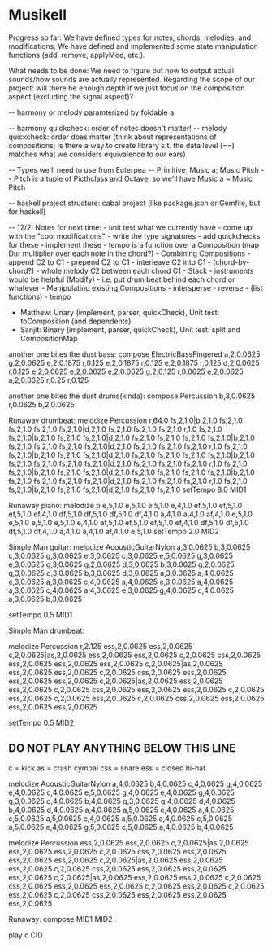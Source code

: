 # Musikell

Progress so far: We have defined types for notes, chords, melodies, and modifications. We have defined and implemented some state
manipulation functions (add, remove, applyMod, etc.).

What needs to be done: We need to figure out how to output actual sounds/how sounds are actually represented. Regarding the scope
of our project: will there be enough depth if we just focus on the composition aspect (excluding the signal aspect)?


-- harmony or melody paramterized by foldable a


-- harmony quickcheck: order of notes doesn't matter!
-- melody quickcheck: order does matter (think about representations of compositions; is there a way to create library s.t. the data level (==) matches what we considers equivalence to our ears)

-- Types we'll need to use from Euterpea
-- Primitive, Music a; Music Pitch
-- Pitch is a tuple of Picthclass and Octave; so we'll have Music a ~ Music Pitch

-- haskell project structure: cabal project (like package.json or Gemfile, but for haskell)


-- 12/2: Notes for next time:
    - unit test what we currently have
    - come up with the "cool modifications"
        - write the type signatures
        - add quickchecks for these
        - implement these
    - tempo is a function over a Composition (map Dur multiplier over each note in the chord?)
    - Combining Compositions
        - append C2 to C1
        - prepend C2 to C1
        - interleave C2 into C1
            - (chord-by-chord?)
            - whole melody C2 between each chord C1
        - Stack
            - instruments would be helpful (Modify)
            - i.e. put drum beat behind each chord or whatever
    - Manipulating existing Compositions
        - intersperse
        - reverse
        - (list functions)
        - tempo


- Matthew: Unary (implement, parser, quickCheck),
            Unit test: toComposition (and dependents)
- Sanjit: Binary (implement, parser, quickCheck),
            Unit test: split and CompositionMap


another one bites the dust bass: compose ElectricBassFingered a,2,0.0625 g,2,0.0625 e,2,0.1875 r,0.125 e,2,0.1875 r,0.125 e,2,0.1875 r,0.125 d,2,0.0625 r,0.125 e,2,0.0625 e,2,0.0625 e,2,0.0625 g,2,0.125 r,0.0625 e,2,0.0625 a,2,0.0625 r,0.25 r,0.125

another one bites the dust drums(kinda): compose Percussion b,3,0.0625 r,0.0625 b,2,0.0625

Runaway drumbeat:
melodize Percussion r,64.0 fs,2,1.0|b,2,1.0 fs,2,1.0 fs,2,1.0 fs,2,1.0 fs,2,1.0|d,2,1.0 fs,2,1.0 fs,2,1.0 fs,2,1.0 r,1.0 fs,2,1.0 fs,2,1.0|b,2,1.0 fs,2,1.0 fs,2,1.0|d,2,1.0 fs,2,1.0 fs,2,1.0 fs,2,1.0 fs,2,1.0|b,2,1.0 fs,2,1.0 fs,2,1.0 fs,2,1.0 fs,2,1.0|d,2,1.0 fs,2,1.0 fs,2,1.0 fs,2,1.0 r,1.0 fs,2,1.0 fs,2,1.0|b,2,1.0 fs,2,1.0 fs,2,1.0|d,2,1.0 fs,2,1.0 fs,2,1.0 fs,2,1.0 fs,2,1.0|b,2,1.0 fs,2,1.0 fs,2,1.0 fs,2,1.0 fs,2,1.0|d,2,1.0 fs,2,1.0 fs,2,1.0 fs,2,1.0 r,1.0 fs,2,1.0 fs,2,1.0|b,2,1.0 fs,2,1.0 fs,2,1.0|d,2,1.0 fs,2,1.0 fs,2,1.0 fs,2,1.0 fs,2,1.0|b,2,1.0 fs,2,1.0 fs,2,1.0 fs,2,1.0 fs,2,1.0|d,2,1.0 fs,2,1.0 fs,2,1.0 fs,2,1.0 r,1.0 fs,2,1.0 fs,2,1.0|b,2,1.0 fs,2,1.0 fs,2,1.0|d,2,1.0 fs,2,1.0 fs,2,1.0 
setTempo 8.0 MID1

Runaway piano:
melodize p e,5,1.0 e,5,1.0 e,5,1.0 e,4,1.0 ef,5,1.0 ef,5,1.0 ef,5,1.0 ef,4,1.0 df,5,1.0 df,5,1.0 df,5,1.0 df,4,1.0 a,4,1.0 a,4,1.0 af,4,1.0 e,5,1.0 e,5,1.0 e,5,1.0 e,5,1.0 e,4,1.0 ef,5,1.0 ef,5,1.0 ef,5,1.0 ef,4,1.0 df,5,1.0 df,5,1.0 df,5,1.0 df,4,1.0 a,4,1.0 a,4,1.0 af,4,1.0 e,5,1.0
setTempo 2.0 MID2

Simple Man guitar:
melodize AcousticGuitarNylon a,3,0.0625 b,3,0.0625 c,3,0.0625 g,3,0.0625 e,3,0.0625 c,3,0.0625 e,5,0.0625 g,3,0.0625 e,3,0.0625 g,3,0.0625 g,2,0.0625 d,3,0.0625 b,3,0.0625 g,2,0.0625 g,3,0.0625 d,3,0.0625 b,3,0.0625 d,3,0.0625 a,3,0.0625 a,4,0.0625 e,3,0.0625 a,3,0.0625 c,4,0.0625 a,4,0.0625 e,3,0.0625 a,4,0.0625 a,3,0.0625 c,4,0.0625 a,4,0.0625 e,3,0.0625 g,4,0.0625 c,4,0.0625 a,3,0.0625 b,3,0.0625

setTempo 0.5 MID1

Simple Man drumbeat:

melodize Percussion r,2.125 ess,2,0.0625 ess,2,0.0625 c,2,0.0625|as,2,0.0625 ess,2,0.0625 ess,2,0.0625 c,2,0.0625 css,2,0.0625 ess,2,0.0625 ess,2,0.0625 ess,2,0.0625 c,2,0.0625|as,2,0.0625 ess,2,0.0625 ess,2,0.0625 c,2,0.0625 css,2,0.0625 ess,2,0.0625 ess,2,0.0625 ess,2,0.0625 c,2,0.0625|as,2,0.0625 ess,2,0.0625 ess,2,0.0625 c,2,0.0625 css,2,0.0625 ess,2,0.0625 ess,2,0.0625 c,2,0.0625 ess,2,0.0625 c,2,0.0625 ess,2,0.0625 c,2,0.0625 css,2,0.0625 ess,2,0.0625 ess,2,0.0625 ess,2,0.0625

setTempo 0.5 MID2


DO NOT PLAY ANYTHING BELOW THIS LINE
-----------------------------

c = kick
as = crash cymbal
css = snare
ess = closed hi-hat

melodize AcousticGuitarNylon 
a,4,0.0625 b,4,0.0625
c,4,0.0625 g,4,0.0625 e,4,0.0625 c,4,0.0625
e,5,0.0625 g,4,0.0625 e,4,0.0625 g,4,0.0625
g,3,0.0625 d,4,0.0625 b,4,0.0625 g,3,0.0625
g,4,0.0625 d,4,0.0625 b,4,0.0625 d,4,0.0625 
a,4,0.0625 a,5,0.0625 e,4,0.0625 a,4,0.0625 
c,5,0.0625 a,5,0.0625 e,4,0.0625 a,5,0.0625 
a,4,0.0625 c,5,0.0625 a,5,0.0625 e,4,0.0625 
g,5,0.0625 c,5,0.0625 a,4,0.0625 b,4,0.0625

melodize Percussion 
ess,2,0.0625 ess,2,0.0625
c,2,0.0625|as,2,0.0625 ess,2,0.0625 ess,2,0.0625
c,2,0.0625 css,2,0.0625 ess,2,0.0625 ess,2,0.0625
ess,2,0.0625 c,2,0.0625|as,2,0.0625 ess,2,0.0625
ess,2,0.0625 c,2,0.0625 css,2,0.0625 ess,2,0.0625
ess,2,0.0625 ess,2,0.0625 c,2,0.0625|as,2,0.0625
ess,2,0.0625 ess,2,0.0625 c,2,0.0625 css,2,0.0625
ess,2,0.0625 ess,2,0.0625 c,2,0.0625 ess,2,0.0625
c,2,0.0625 ess,2,0.0625 c,2,0.0625 css,2,0.0625 ess,2,0.0625 ess,2,0.0625 ess,2,0.0625


Runaway:
compose MID1 MID2

play c CID
